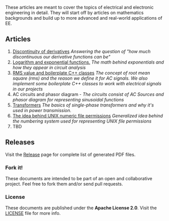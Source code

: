 These articles are meant to cover the topics of electrical and electronic engineering in detail. They will start off by articles on mathematics backgrounds and build up to more advanced and real-world applications of EE.

## Articles
1. [Discontinuity of derivatives](https://github.com/blackreach/docs/releases/download/v0.1.1/0_Discontinuity_of_derivatives.pdf)
*Answering the question of "how much discontinuous our derivative functions can be"*
2. [Logarithm and exponential functions.](https://github.com/blackreach/docs/releases/download/v0.1.1/1_Logarithm_and_exponential_functions.pdf)
*The math behind exponentials and how they appear in circuit analysis*
3. [RMS value and boilerplate C++ classes](https://github.com/blackreach/docs/releases/download/v0.1.1/2_Rms_and_boilerplate_cpp_classes.pdf)
*The concept of root mean square (rms) and the reason we define it for AC signals. We also implement some boilerplate C++ classes to work with electrical signals in our projects* 
4. AC circuits and phasor diagram -
*The circuits consist of AC Sources and phasor diagram for representing sinusoidal functions*
5. [Transformers](https://github.com/blackreach/docs/releases/download/v0.1.1/4_Transformers.pdf)
*The basics of single-phase transformers and why it's used in power transmission.*
6. [The idea behind UNIX numeric file permissions](https://github.com/blackreach/docs/releases/download/v0.1.1/6_The_idea_behind_UNIX_numeric_file_permissions.pdf)
*Generalized idea behind the numbering system used for representing UNIX file permissions*
7. TBD

## Releases
Visit the [Release](https://github.com/blackreach/docs/releases/) page for complete list of generated PDF files.
### Fork it!
These documents are intended to be part of an open and collaborative project. Feel free to fork them and/or send pull requests.

### License
These documents are published under the **Apache License 2.0**. Visit the [LICENSE](https://github.com/blackreach/docs/blob/master/LICENSE) file for more info.
